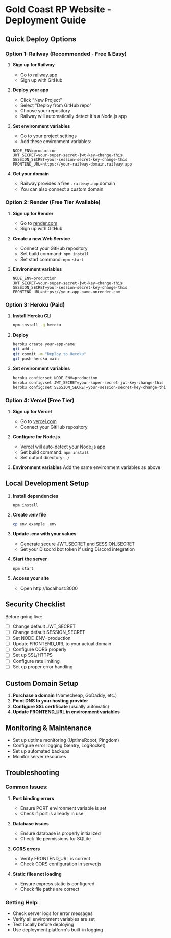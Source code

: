 # Gold Coast RP Website - Deployment Guide

## Quick Deploy Options

### Option 1: Railway (Recommended - Free & Easy)

1. **Sign up for Railway**
   - Go to [railway.app](https://railway.app)
   - Sign up with GitHub

2. **Deploy your app**
   - Click "New Project"
   - Select "Deploy from GitHub repo"
   - Choose your repository
   - Railway will automatically detect it's a Node.js app

3. **Set environment variables**
   - Go to your project settings
   - Add these environment variables:
   ```
   NODE_ENV=production
   JWT_SECRET=your-super-secret-jwt-key-change-this
   SESSION_SECRET=your-session-secret-key-change-this
   FRONTEND_URL=https://your-railway-domain.railway.app
   ```

4. **Get your domain**
   - Railway provides a free `.railway.app` domain
   - You can also connect a custom domain

### Option 2: Render (Free Tier Available)

1. **Sign up for Render**
   - Go to [render.com](https://render.com)
   - Sign up with GitHub

2. **Create a new Web Service**
   - Connect your GitHub repository
   - Set build command: `npm install`
   - Set start command: `npm start`

3. **Environment variables**
   ```
   NODE_ENV=production
   JWT_SECRET=your-super-secret-jwt-key-change-this
   SESSION_SECRET=your-session-secret-key-change-this
   FRONTEND_URL=https://your-app-name.onrender.com
   ```

### Option 3: Heroku (Paid)

1. **Install Heroku CLI**
   ```bash
   npm install -g heroku
   ```

2. **Deploy**
   ```bash
   heroku create your-app-name
   git add .
   git commit -m "Deploy to Heroku"
   git push heroku main
   ```

3. **Set environment variables**
   ```bash
   heroku config:set NODE_ENV=production
   heroku config:set JWT_SECRET=your-super-secret-jwt-key-change-this
   heroku config:set SESSION_SECRET=your-session-secret-key-change-this
   ```

### Option 4: Vercel (Free Tier)

1. **Sign up for Vercel**
   - Go to [vercel.com](https://vercel.com)
   - Connect your GitHub repository

2. **Configure for Node.js**
   - Vercel will auto-detect your Node.js app
   - Set build command: `npm install`
   - Set output directory: `./`

3. **Environment variables**
   Add the same environment variables as above

## Local Development Setup

1. **Install dependencies**
   ```bash
   npm install
   ```

2. **Create .env file**
   ```bash
   cp env.example .env
   ```

3. **Update .env with your values**
   - Generate secure JWT_SECRET and SESSION_SECRET
   - Set your Discord bot token if using Discord integration

4. **Start the server**
   ```bash
   npm start
   ```

5. **Access your site**
   - Open http://localhost:3000

## Security Checklist

Before going live:

- [ ] Change default JWT_SECRET
- [ ] Change default SESSION_SECRET
- [ ] Set NODE_ENV=production
- [ ] Update FRONTEND_URL to your actual domain
- [ ] Configure CORS properly
- [ ] Set up SSL/HTTPS
- [ ] Configure rate limiting
- [ ] Set up proper error handling

## Custom Domain Setup

1. **Purchase a domain** (Namecheap, GoDaddy, etc.)
2. **Point DNS to your hosting provider**
3. **Configure SSL certificate** (usually automatic)
4. **Update FRONTEND_URL in environment variables**

## Monitoring & Maintenance

- Set up uptime monitoring (UptimeRobot, Pingdom)
- Configure error logging (Sentry, LogRocket)
- Set up automated backups
- Monitor server resources

## Troubleshooting

### Common Issues:

1. **Port binding errors**
   - Ensure PORT environment variable is set
   - Check if port is already in use

2. **Database issues**
   - Ensure database is properly initialized
   - Check file permissions for SQLite

3. **CORS errors**
   - Verify FRONTEND_URL is correct
   - Check CORS configuration in server.js

4. **Static files not loading**
   - Ensure express.static is configured
   - Check file paths are correct

### Getting Help:
- Check server logs for error messages
- Verify all environment variables are set
- Test locally before deploying
- Use deployment platform's built-in logging 